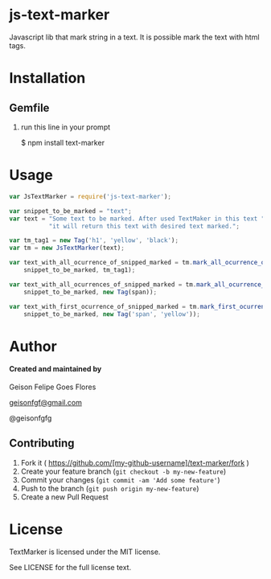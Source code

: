 js-text-marker
==============

Javascript lib that mark string in a text. It is possible mark the text with html tags.

Installation
============

Gemfile
-------

1) run this line in your prompt

    $ npm install text-marker

Usage
=====

```javascript
var JsTextMarker = require('js-text-marker');

var snippet_to_be_marked = "text";
var text = "Some text to be marked. After used TextMaker in this text " +
           "it will return this text with desired text marked.";

var tm_tag1 = new Tag('h1', 'yellow', 'black');
var tm = new JsTextMarker(text);

var text_with_all_ocurrence_of_snipped_marked = tm.mark_all_ocurrence_of(
    snippet_to_be_marked, tm_tag1);

var text_with_all_ocurrences_of_snipped_marked = tm.mark_all_ocurrence_of(
    snippet_to_be_marked, new Tag(span));

var text_with_first_ocurrence_of_snipped_marked = tm.mark_first_ocurrence_of(
    snippet_to_be_marked, new Tag('span', 'yellow'));
```

Author
======

#### Created and maintained by
Geison Felipe Goes Flores

geisonfgf@gmail.com

@geisonfgfg

## Contributing

1. Fork it ( https://github.com/[my-github-username]/text-marker/fork )
2. Create your feature branch (`git checkout -b my-new-feature`)
3. Commit your changes (`git commit -am 'Add some feature'`)
4. Push to the branch (`git push origin my-new-feature`)
5. Create a new Pull Request

License
=======

TextMarker is licensed under the MIT license.

See LICENSE for the full license text.
